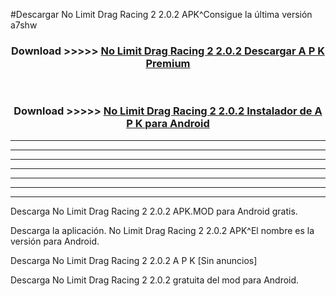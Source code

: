 #Descargar No Limit Drag Racing 2 2.0.2  APK^Consigue la última versión a7shw



<div align="center">
<h3>Download >>>>> <a href="https://es-sites.web.app/?es= No Limit Drag Racing 2 2.0.2 ">No Limit Drag Racing 2 2.0.2  Descargar A P K Premium</a></h3><br>

<h3>Download >>>>> <a href="https://es-sites.web.app/?es= No Limit Drag Racing 2 2.0.2 ">No Limit Drag Racing 2 2.0.2  Instalador de A P K para Android</a></h3>
</div>


----------------------------------------------------------

----------------------------------------------------------

----------------------------------------------------------

----------------------------------------------------------

----------------------------------------------------------

----------------------------------------------------------

----------------------------------------------------------

Descarga No Limit Drag Racing 2 2.0.2  APK.MOD para Android gratis.

Descarga la aplicación. No Limit Drag Racing 2 2.0.2  APK^El nombre es la versión para Android.

Descarga No Limit Drag Racing 2 2.0.2  A P K [Sin anuncios]

Descarga No Limit Drag Racing 2 2.0.2  gratuita del mod para Android.


